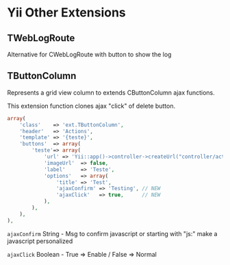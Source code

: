 # Yii Other Extensions


## TWebLogRoute
Alternative for CWebLogRoute with button to show the log

## TButtonColumn
Represents a grid view column to extends CButtonColumn ajax functions.

This extension function clones ajax "click" of delete button.
```php
array(
    'class'    => 'ext.TButtonColumn',
    'header'   => 'Actions',
    'template' => '{teste}',
    'buttons'  => array(
        'teste'=> array(
            'url' => 'Yii::app()->controller->createUrl("controller/action",array("id"=>$data->primaryKey))',
            'imageUrl'  => false,
            'label'     => 'Teste',
            'options'   => array(
                'title' => 'Test',
                'ajaxConfirm' => 'Testing', // NEW
                'ajaxClick'   => true,      // NEW
            ),
        ),
    ),
),
```
`ajaxConfirm`
    String - Msg to confirm javascript or starting with "js:" make a javascript personalized

`ajaxClick`
    Boolean - True => Enable / False => Normal